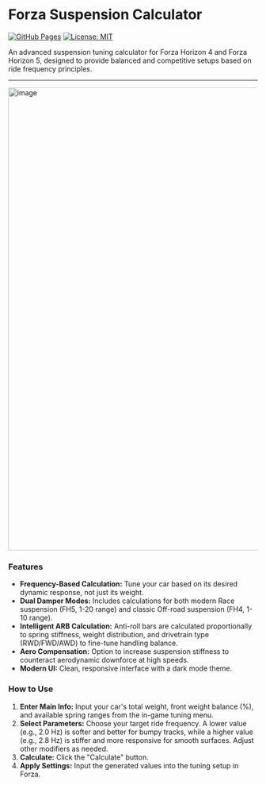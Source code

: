 # Forza Suspension Calculator

[![GitHub Pages](https://github.com/future1995/forza-suspension-calculator/actions/workflows/pages/pages-build-deployment/badge.svg)](https://future1995.github.io/forza-suspension-calculator/)
[![License: MIT](https://img.shields.io/badge/License-MIT-yellow.svg)](https://opensource.org/licenses/MIT)

An advanced suspension tuning calculator for Forza Horizon 4 and Forza Horizon 5, designed to provide balanced and competitive setups based on ride frequency principles.

---

<img width="1115" height="932" alt="image" src="https://github.com/user-attachments/assets/248bbf24-d397-4601-afda-c102cd7618bd" />


### Features

-   **Frequency-Based Calculation:** Tune your car based on its desired dynamic response, not just its weight.
-   **Dual Damper Modes:** Includes calculations for both modern Race suspension (FH5, 1-20 range) and classic Off-road suspension (FH4, 1-10 range).
-   **Intelligent ARB Calculation:** Anti-roll bars are calculated proportionally to spring stiffness, weight distribution, and drivetrain type (RWD/FWD/AWD) to fine-tune handling balance.
-   **Aero Compensation:** Option to increase suspension stiffness to counteract aerodynamic downforce at high speeds.
-   **Modern UI:** Clean, responsive interface with a dark mode theme.

### How to Use

1.  **Enter Main Info:** Input your car's total weight, front weight balance (%), and available spring ranges from the in-game tuning menu.
2.  **Select Parameters:** Choose your target ride frequency. A lower value (e.g., 2.0 Hz) is softer and better for bumpy tracks, while a higher value (e.g., 2.8 Hz) is stiffer and more responsive for smooth surfaces. Adjust other modifiers as needed.
3.  **Calculate:** Click the "Calculate" button.
4.  **Apply Settings:** Input the generated values into the tuning setup in Forza.

